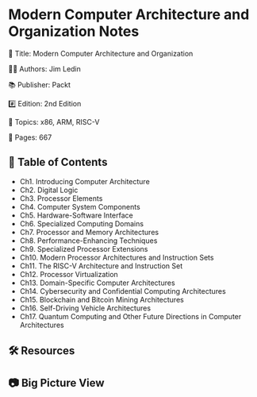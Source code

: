 # Modern Computer Architecture and Organization Notes

📕 Title: Modern Computer Architecture and Organization

👨‍💻 Authors: Jim Ledin

📚 Publisher: Packt

#️⃣ Edition: 2nd Edition

💾 Topics: x86, ARM, RISC-V

📄 Pages: 667

## 📝 Table of Contents

- Ch1. Introducing Computer Architecture
- Ch2. Digital Logic
- Ch3. Processor Elements
- Ch4. Computer System Components
- Ch5. Hardware-Software Interface
- Ch6. Specialized Computing Domains
- Ch7. Processor and Memory Architectures
- Ch8. Performance-Enhancing Techniques
- Ch9. Specialized Processor Extensions
- Ch10. Modern Processor Architectures and Instruction Sets
- Ch11. The RISC-V Architecture and Instruction Set
- Ch12. Processor Virtualization
- Ch13. Domain-Specific Computer Architectures
- Ch14. Cybersecurity and Confidential Computing Architectures
- Ch15. Blockchain and Bitcoin Mining Architectures
- Ch16. Self-Driving Vehicle Architectures
- Ch17. Quantum Computing and Other Future Directions in Computer Architectures

## 🛠️ Resources

## 📷 Big Picture View
